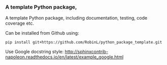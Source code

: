 ### A template Python package, 

A template Python package, including documentation, testing, code coverage etc.

Can be installed from Github using:

```
pip install git+https://github.com/RobinL/python_package_template.git
```

Use Google docstring style:
http://sphinxcontrib-napoleon.readthedocs.io/en/latest/example_google.html

